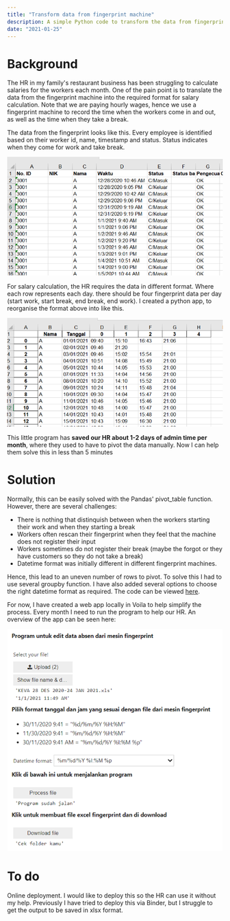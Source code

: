 ```yaml
---
title: "Transform data from fingerprint machine"
description: A simple Python code to transform the data from fingerprint machine in Excel to be used for monthly salary calculation. 
date: "2021-01-25"
---
```



# Background

The HR in my family's restaurant business has been struggling to calculate salaries for the workers each month. One of the pain point is to translate the data from the fingerprint machine into the required format for salary calculation. Note that we are paying hourly wages, hence we use a fingerprint machine to record the time when the workers come in and out, as well as the time when they take a break.  

The data from the fingerprint looks like this. Every employee is identified based on their worker id, name, timestamp and status. Status indicates when they come for work and take break. 

![](/images/fingerprint_absent/fingerprint_input.PNG)

For salary calculation, the HR requires the data in different format. Where each row represents each day. there should be four fingerprint data per day (start work, start break, end break, end work). I created a python app, to reorganise the format above into like this. 

![](/images/fingerprint_absent/fingerprint_output.PNG)

This little program has **saved our HR about 1-2 days of admin time per month**, where they used to have to pivot the data manually. Now I can help them solve this in less than 5 minutes 


# Solution

Normally, this can be easily solved with the Pandas' pivot_table function. However, there are several challenges:
* There is nothing that distinquish between when the workers starting their work and when they starting a break
* Workers often rescan their fingerprint when they feel that the machine does not register their input
* Workers sometimes do not register their break (maybe the forgot or they have customers so they do not take a break)
* Datetime format was initially different in different fingerprint machines. 

Hence, this lead to an uneven number of rows to pivot. To solve this I had to use several groupby function. I have also added several options to choose the right datetime format as required. The code can be viewed [here](https://github.com/Riyan-Aditya/fingerprint).

For now, I have created a web app locally in Voila to help simplify the process. Every month I need to run the program to help our HR. An overview of the app can be seen here:

![](/images/fingerprint_absent/app_demo.PNG)


# To do
Online deployment. I would like to deploy this so the HR can use it without my help. Previously I have tried to deploy this via Binder, but I struggle to get the output to be saved in xlsx format. 
